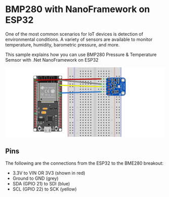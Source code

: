 # BMP280 with NanoFramework on ESP32

One of the most common scenarios for IoT devices is detection of environmental conditions. A variety of sensors are available to monitor temperature, humidity, barometric pressure, and more.

This sample explains how you can use BMP280 Pressure & Temperature Semsor with .Net NanoFramework on ESP32

![BMP280 with .Net NanoFramework on ESP32](images/ESP32-BMP280_bb.png)

## Pins

The following are the connections from the ESP32 to the BME280 breakout:

* 3.3V to VIN OR 3V3 (shown in red)
* Ground to GND (grey)
* SDA (GPIO 21) to SDI (blue)
* SCL (GPIO 22) to SCK (yellow)